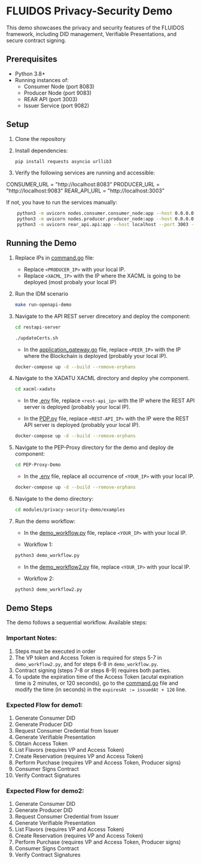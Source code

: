 # FLUIDOS Privacy-Security Demo

This demo showcases the privacy and security features of the FLUIDOS framework, including DID management, Verifiable Presentations, and secure contract signing.

## Prerequisites

- Python 3.8+
- Running instances of:
  - Consumer Node (port 8083)
  - Producer Node (port 9083)
  - REAR API (port 3003)
  - Issuer Service (port 9082)

## Setup

1. Clone the repository
2. Install dependencies:

    ```bash
    pip install requests asyncio urllib3
    ```
3. Verify the following services are running and accessible:

CONSUMER_URL = "http://localhost:8083"
PRODUCER_URL = "http://localhost:9083"
REAR_API_URL = "http://localhost:3003"

If not, you have to run the services manually:

```bash
    python3 -m uvicorn nodes.consumer.consumer_node:app --host 0.0.0.0 --port 8083 --reload
    python3 -m uvicorn nodes.producer.producer_node:app --host 0.0.0.0 --port 9083 --reload
    python3 -m uvicorn rear_api.api:app --host localhost --port 3003 --reload
```

## Running the Demo

1. Replace IPs in [command.go](../../pkg/controller/command/poc/command.go) file:

    - Replace `<PRODUCER_IP>` with your local IP.
    - Replace `<XACML_IP>` with the IP where the XACML is going to be deployed (most probaly your local IP)

2. Run the IDM scenario

    ```bash
    make run-openapi-demo 
    ```

3. Navigate to the API REST server direcetory and deploy the component:

    ```bash
    cd restapi-server
    ```

    ```bash
    ./updateCerts.sh
    ```

    - In the [application_gateway.go](../../restapi-server/application-gateway/application_gateway.go) file, replace `<PEER_IP>` with the IP where the Blockchain is deployed (probably your local IP).

    ```bash
    docker-compose up -d --build --remove-orphans
    ```

4. Navigate to the XADATU XACML directory and deploy yhe component.

    ```bash
    cd xacml-xadatu
    ```

    - In the [.env](./../../xacml-xadatu/.env) file, replace `<rest-api_ip>` with the IP where the REST API server is deployed (probably your local IP).

    - In the [PDP.py](./../../xacml-xadatu/XACML_PDP_PYTHON/PDP.py) file, replace `<REST-API_IP>` with the IP were the REST API server is deployed (probably your local IP).

    ```bash
    docker-compose up -d --build --remove-orphans
    ```

5. Navigate to the PEP-Proxy directory for the demo and deploy de component:

    ```bash
    cd PEP-Proxy-Demo
    ```

    - In the [.env](../../PEP-Proxy-Demo/.env) file, replace all occurrence of `<YOUR_IP>` with your local IP.
 
    ```bash
    docker-compose up -d --build --remove-orphans
    ```

6. Navigate to the demo directory:

    ```bash
    cd modules/privacy-security-demo/examples
    ```

7. Run the demo workflow:

    - In the [demo_workflow.py](./examples/demo_workflow.py) file, replace `<YOUR_IP>` with your local IP.

    - Workflow 1:

    ```bash
    python3 demo_workflow.py
    ```

    - In the [demo_workflow2.py](./examples/demo_workflow2.py) file, replace `<YOUR_IP>` with your local IP.

    - Workflow 2:
    
    ```bash
    python3 demo_workflow2.py
    ```

## Demo Steps

The demo follows a sequential workflow. Available steps:

### Important Notes:
1. Steps must be executed in order
2. The VP token and Access Token is required for steps 5-7 in `demo_workflow2.py`, and for steps 6-8 in `demo_workflow.py`.
3. Contract signing (steps 7-8 or steps 8-9) requires both parties.
4. To update the expiration time of the Access Token (acutal expiration time is 2 minutes, or 120 seconds), go to the [command.go](../../pkg/controller/command/poc/command.go) file and modify the time (in seconds) in the `expiresAt := issuedAt + 120` line.

### Expected Flow for demo1:
1. Generate Consumer DID
2. Generate Producer DID
3. Request Consumer Credential from Issuer
4. Generate Verifiable Presentation
5. Obtain Access Token
5. List Flavors (requires VP and Access Token)
6. Create Reservation (requires VP and Access Token)
7. Perform Purchase (requires VP and Access Token, Producer signs)
8. Consumer Signs Contract
9. Verify Contract Signatures

### Expected Flow for demo2:
1. Generate Consumer DID
2. Generate Producer DID
3. Request Consumer Credential from Issuer
4. Generate Verifiable Presentation
5. List Flavors (requires VP and Access Token)
6. Create Reservation (requires VP and Access Token)
7. Perform Purchase (requires VP and Access Token, Producer signs)
8. Consumer Signs Contract
9. Verify Contract Signatures
